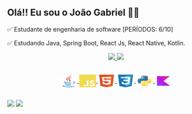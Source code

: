 ## Olá!! Eu sou o João Gabriel 👨‍💻 

✅ Estudante de engenharia de software [PERÍODOS: 6/10]
  
✅ Estudando Java, Spring Boot, React Js, React Native, Kotlin.

<div align="center">
  <a href="https://github.com/Gabrielsb1">
  <img height="145em" src="https://github-readme-stats.vercel.app/api?username=Gabrielsb1&show_icons=true&theme=dark&include_all_commits=true&count_private=true"/>
  <img height="145em" src="https://github-readme-stats.vercel.app/api/top-langs/?username=Gabrielsb1&layout=compact&langs_count=7&theme=dark"/>
</div>
 
 <div style="display: inline_block"><br>
   <p align="center" p>
  <img align="center" alt="Gabriel-Java" height="30" width="40" src="https://raw.githubusercontent.com/devicons/devicon/master/icons/java/java-original.svg">
  <img align="center" alt="Gabriel-Js" height="30" width="40" src="https://raw.githubusercontent.com/devicons/devicon/master/icons/javascript/javascript-plain.svg">
  <img align="center" alt="Gabriel-HTML" height="30" width="40" src="https://raw.githubusercontent.com/devicons/devicon/master/icons/html5/html5-original.svg">
  <img align="center" alt="Gabriel-CSS" height="30" width="40" src="https://raw.githubusercontent.com/devicons/devicon/master/icons/css3/css3-original.svg">
  <img align="center" alt="Gabriel-Python" height="30" width="40" src="https://raw.githubusercontent.com/devicons/devicon/master/icons/python/python-original.svg">
  <img align="center" alt="Gabriel-Kotlin" height="30" width="40" src="https://raw.githubusercontent.com/devicons/devicon/master/icons/kotlin/kotlin-original.svg">
</div>

 ##
  
<div> 
  
  <a href="https://instagram.com/eugabriiel__" target="_blank"><img src="https://img.shields.io/badge/-Instagram-%3847434?style=for-the-badge&logo=instagram&logoColor=white" target="_blank"></a>
  <a href="https://www.linkedin.com/in/joão-gabriel-019220208" target="_blank"><img src="https://img.shields.io/badge/-LinkedIn-%230077B5?style=for-the-badge&logo=linkedin&logoColor=white" target="_blank"></a> 
 
 
</div>
